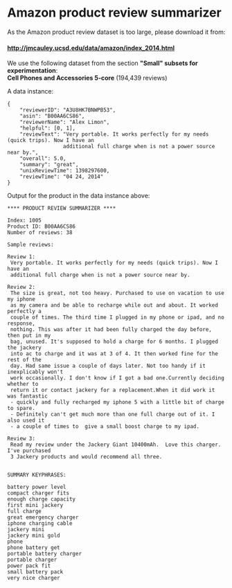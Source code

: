 # Amazon product review summarizer

As the Amazon product review dataset is too large, please download it from: 
#### http://jmcauley.ucsd.edu/data/amazon/index_2014.html

We use the following dataset from the section **"Small" subsets for experimentation**:  
**Cell Phones and Accessories 5-core** (194,439 reviews)


A data instance:
```
{
    "reviewerID": "A3U8HK7BNWPB53", 
    "asin": "B00AA6CS86", 
    "reviewerName": "Alex Limon", 
    "helpful": [0, 1], 
    "reviewText": "Very portable. It works perfectly for my needs (quick trips). Now I have an 
                  additional full charge when is not a power source near by.", 
    "overall": 5.0, 
    "summary": "great", 
    "unixReviewTime": 1398297600, 
    "reviewTime": "04 24, 2014"
}
```

Output for the product in the data instance above:
```
**** PRODUCT REVIEW SUMMARIZER ****

Index: 1005
Product ID: B00AA6CS86
Number of reviews: 38

Sample reviews:

Review 1:
 Very portable. It works perfectly for my needs (quick trips). Now I have an 
 additional full charge when is not a power source near by.

Review 2:
 The size is great, not too heavy. Purchased to use on vacation to use my iphone 
 as my camera and be able to recharge while out and about. It worked perfectly a 
 couple of times. The third time I plugged in my phone or ipad, and no response, 
 nothing. This was after it had been fully charged the day before, then put in my 
 bag, unused. It's supposed to hold a charge for 6 months. I plugged the jackery 
 into ac to charge and it was at 3 of 4. It then worked fine for the rest of the 
 day. Had same issue a couple of days later. Not too handy if it inexplicably won't 
 work occasionally. I don't know if I got a bad one.Currently deciding whether to 
 return it or contact jackery for a replacement.When it did work it was fantastic 
 - quickly and fully recharged my iphone 5 with a little bit of charge to spare. 
 - Definitely can't get much more than one full charge out of it. I also used it 
 - a couple of times to  give a small boost charge to my ipad.

Review 3:
 Read my review under the Jackery Giant 10400mAh.  Love this charger.  I've purchased 
 3 Jackery products and would recommend all three.


SUMMARY KEYPHRASES:

battery power level
compact charger fits
enough charge capacity
first mini jackery
full charge
great emergency charger
iphone charging cable
jackery mini
jackery mini gold
phone
phone battery get
portable battery charger
portable charger
power pack fit
small battery pack
very nice charger
```

